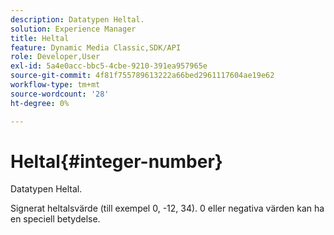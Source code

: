 ```yaml
---
description: Datatypen Heltal.
solution: Experience Manager
title: Heltal
feature: Dynamic Media Classic,SDK/API
role: Developer,User
exl-id: 5a4e0acc-bbc5-4cbe-9210-391ea957965e
source-git-commit: 4f81f755789613222a66bed2961117604ae19e62
workflow-type: tm+mt
source-wordcount: '28'
ht-degree: 0%

---
```


# Heltal{#integer-number}

Datatypen Heltal.

Signerat heltalsvärde (till exempel 0, -12, 34). 0 eller negativa värden kan ha en speciell betydelse.
